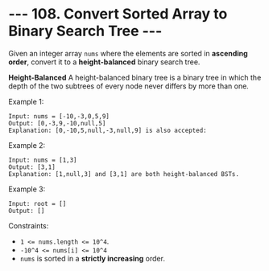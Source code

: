 # --- 108. Convert Sorted Array to Binary Search Tree ---

Given an integer array `nums` where the elements are sorted in **ascending order**, convert it to a 
**height-balanced** binary search tree.

**Height-Balanced**
A height-balanced binary tree is a binary tree in which the depth of the two subtrees of every node never differs by 
more than one.

Example 1:
```
Input: nums = [-10,-3,0,5,9]
Output: [0,-3,9,-10,null,5]
Explanation: [0,-10,5,null,-3,null,9] is also accepted:
```

Example 2:
```
Input: nums = [1,3]
Output: [3,1]
Explanation: [1,null,3] and [3,1] are both height-balanced BSTs.
```

Example 3:
```
Input: root = []
Output: []
```

Constraints:

- `1 <= nums.length <= 10^4`.
- `-10^4 <= nums[i] <= 10^4`
- `nums` is sorted in a **strictly increasing** order.
